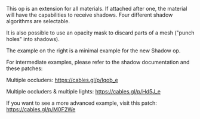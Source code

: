 This op is an extension for all materials. If attached after one, the material will have the capabilities to receive shadows.
Four different shadow algorithms are selectable.

It is also possible to use an opacity mask to discard parts of a mesh ("punch holes" into shadows).

The example on the right is a minimal example for the new Shadow op.

For intermediate examples, please refer to the shadow documentation and these patches:

Multiple occluders:
https://cables.gl/p/Iqob_e

Multiple occluders & multiple lights:
https://cables.gl/p/Hd5J_e

If you want to see a more advanced example, visit this patch:
https://cables.gl/p/M0F2We
